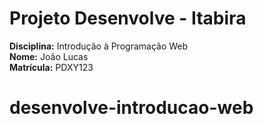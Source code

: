 # Projeto Desenvolve - Itabira

**Disciplina:** Introdução à Programação Web  
**Nome:** João Lucas  
**Matrícula:** PDXY123
# desenvolve-introducao-web
